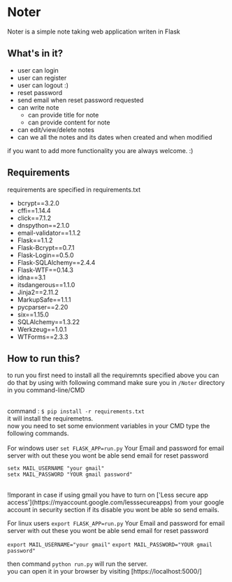 # Noter
Noter is a simple note taking web application writen in Flask

## What's in it?
- user can login
- user can register
- user can logout :)
- reset password
- send email when reset password requested
- can write note
	- can provide title for note
	- can provide content for note
- can edit/view/delete notes
- can we all the notes and its dates when created and when modified

if you want to add more functionality you are always welcome. :)

## Requirements

requirements are specified in requirements.txt 
- bcrypt==3.2.0
- cffi==1.14.4
- click==7.1.2
- dnspython==2.1.0
- email-validator==1.1.2
- Flask==1.1.2
- Flask-Bcrypt==0.7.1
- Flask-Login==0.5.0
- Flask-SQLAlchemy==2.4.4
- Flask-WTF==0.14.3
- idna==3.1
- itsdangerous==1.1.0
- Jinja2==2.11.2
- MarkupSafe==1.1.1
- pycparser==2.20
- six==1.15.0
- SQLAlchemy==1.3.22
- Werkzeug==1.0.1
- WTForms==2.3.3

## How to run this?
to run you first need to install all the requiremnts specified above you can do that by using with following command make sure you in `/Noter` directory in you command-line/CMD

<br>command : ```$ pip install -r requirements.txt``` <br>
it will install the requiremetns.<br>
now you need to set some envionment variables in your CMD type the following commands.<br>
<br>
For windows user
`set FLASK_APP=run.py`
Your Email and password for email server with out these you wont be able send email for reset password

`setx MAIL_USERNAME "your gmail"` <br>
`setx MAIL_PASSWORD "YOUR gmail password"`

<br>
!Imporant
in case if using gmail you have to turn on ['Less secure app access'](https://myaccount.google.com/lesssecureapps) from your google account in security section if its disable you wont be able so send emails.

For linux users
`export FLASK_APP=run.py`
Your Email and password for email server with out these you wont be able send email for reset password

`export MAIL_USERNAME="your gmail"` 
`export MAIL_PASSWORD="YOUR gmail password"`


then command `python run.py` will run the server.<br>
you can open it in your browser by visiting [https://localhost:5000/]


